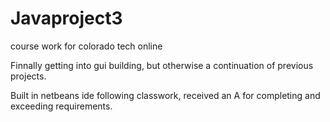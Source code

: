# Javaproject3
course work for colorado tech online

Finnally getting into gui building, but otherwise a continuation of previous projects.

Built in netbeans ide following classwork, received an A for completing and exceeding requirements.
